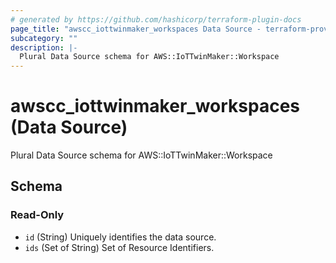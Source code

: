 ```yaml
---
# generated by https://github.com/hashicorp/terraform-plugin-docs
page_title: "awscc_iottwinmaker_workspaces Data Source - terraform-provider-awscc"
subcategory: ""
description: |-
  Plural Data Source schema for AWS::IoTTwinMaker::Workspace
---
```


# awscc_iottwinmaker_workspaces (Data Source)

Plural Data Source schema for AWS::IoTTwinMaker::Workspace



<!-- schema generated by tfplugindocs -->
## Schema

### Read-Only

- `id` (String) Uniquely identifies the data source.
- `ids` (Set of String) Set of Resource Identifiers.



